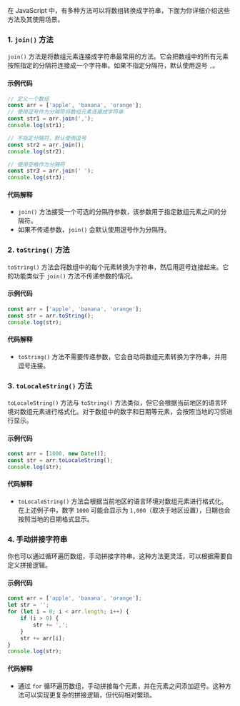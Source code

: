 在 JavaScript 中，有多种方法可以将数组转换成字符串，下面为你详细介绍这些方法及其使用场景。

### 1. `join()` 方法
`join()` 方法是将数组元素连接成字符串最常用的方法。它会把数组中的所有元素按照指定的分隔符连接成一个字符串。如果不指定分隔符，默认使用逗号 `,`。

#### 示例代码
```javascript
// 定义一个数组
const arr = ['apple', 'banana', 'orange'];
// 使用逗号作为分隔符将数组元素连接成字符串
const str1 = arr.join(',');
console.log(str1); 

// 不指定分隔符，默认使用逗号
const str2 = arr.join();
console.log(str2); 

// 使用空格作为分隔符
const str3 = arr.join(' ');
console.log(str3); 
```

#### 代码解释
- `join()` 方法接受一个可选的分隔符参数，该参数用于指定数组元素之间的分隔符。
- 如果不传递参数，`join()` 会默认使用逗号作为分隔符。

### 2. `toString()` 方法
`toString()` 方法会将数组中的每个元素转换为字符串，然后用逗号连接起来。它的功能类似于 `join()` 方法不传递参数的情况。

#### 示例代码
```javascript
const arr = ['apple', 'banana', 'orange'];
const str = arr.toString();
console.log(str); 
```

#### 代码解释
- `toString()` 方法不需要传递参数，它会自动将数组元素转换为字符串，并用逗号连接。

### 3. `toLocaleString()` 方法
`toLocaleString()` 方法与 `toString()` 方法类似，但它会根据当前地区的语言环境对数组元素进行格式化。对于数组中的数字和日期等元素，会按照当地的习惯进行显示。

#### 示例代码
```javascript
const arr = [1000, new Date()];
const str = arr.toLocaleString();
console.log(str); 
```

#### 代码解释
- `toLocaleString()` 方法会根据当前地区的语言环境对数组元素进行格式化。在上述例子中，数字 `1000` 可能会显示为 `1,000`（取决于地区设置），日期也会按照当地的日期格式显示。

### 4. 手动拼接字符串
你也可以通过循环遍历数组，手动拼接字符串。这种方法更灵活，可以根据需要自定义拼接逻辑。

#### 示例代码
```javascript
const arr = ['apple', 'banana', 'orange'];
let str = '';
for (let i = 0; i < arr.length; i++) {
    if (i > 0) {
        str += ',';
    }
    str += arr[i];
}
console.log(str); 
```

#### 代码解释
- 通过 `for` 循环遍历数组，手动拼接每个元素，并在元素之间添加逗号。这种方法可以实现更复杂的拼接逻辑，但代码相对繁琐。